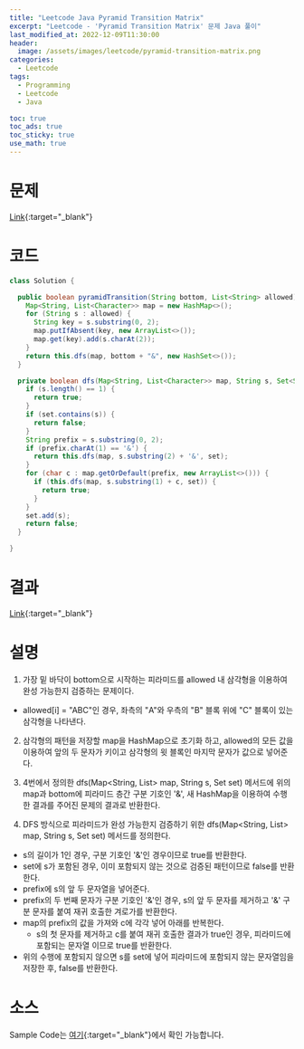 ```yaml
---
title: "Leetcode Java Pyramid Transition Matrix"
excerpt: "Leetcode - 'Pyramid Transition Matrix' 문제 Java 풀이"
last_modified_at: 2022-12-09T11:30:00
header:
  image: /assets/images/leetcode/pyramid-transition-matrix.png
categories:
  - Leetcode
tags:
  - Programming
  - Leetcode
  - Java

toc: true
toc_ads: true
toc_sticky: true
use_math: true
---
```

# 문제
[Link](https://leetcode.com/problems/pyramid-transition-matrix){:target="_blank"}

# 코드
```java
class Solution {

  public boolean pyramidTransition(String bottom, List<String> allowed) {
    Map<String, List<Character>> map = new HashMap<>();
    for (String s : allowed) {
      String key = s.substring(0, 2);
      map.putIfAbsent(key, new ArrayList<>());
      map.get(key).add(s.charAt(2));
    }
    return this.dfs(map, bottom + "&", new HashSet<>());
  }

  private boolean dfs(Map<String, List<Character>> map, String s, Set<String> set) {
    if (s.length() == 1) {
      return true;
    }
    if (set.contains(s)) {
      return false;
    }
    String prefix = s.substring(0, 2);
    if (prefix.charAt(1) == '&') {
      return this.dfs(map, s.substring(2) + '&', set);
    }
    for (char c : map.getOrDefault(prefix, new ArrayList<>())) {
      if (this.dfs(map, s.substring(1) + c, set)) {
        return true;
      }
    }
    set.add(s);
    return false;
  }

}
```

# 결과
[Link](https://leetcode.com/problems/pyramid-transition-matrix/submissions/856891528/){:target="_blank"}

# 설명
1. 가장 밑 바닥이 bottom으로 시작하는 피라미드를 allowed 내 삼각형을 이용하여 완성 가능한지 검증하는 문제이다.
- allowed[i] = "ABC"인 경우, 좌측의 "A"와 우측의 "B" 블록 위에 "C" 블록이 있는 삼각형을 나타낸다.

2. 삼각형의 패턴을 저장할 map을 HashMap으로 초기화 하고, allowed의 모든 값을 이용하여 앞의 두 문자가 키이고 삼각형의 윗 블록인 마지막 문자가 값으로 넣어준다.

3. 4번에서 정의한 dfs(Map<String, List<Character>> map, String s, Set<String> set) 메서드에 위의 map과 bottom에 피라미드 층간 구분 기호인 '&', 새 HashMap을 이용하여 수행한 결과를 주어진 문제의 결과로 반환한다.

4. DFS 방식으로 피라미드가 완성 가능한지 검증하기 위한 dfs(Map<String, List<Character>> map, String s, Set<String> set) 메서드를 정의한다.
- s의 길이가 1인 경우, 구분 기호인 '&'인 경우이므로 true를 반환한다.
- set에 s가 포함된 경우, 이미 포함되지 않는 것으로 검증된 패턴이므로 false를 반환한다.
- prefix에 s의 앞 두 문자열을 넣어준다.
- prefix의 두 번째 문자가 구분 기호인 '&'인 경우, s의 앞 두 문자를 제거하고 '&' 구분 문자를 붙여 재귀 호출한 겨로가를 반환한다.
- map의 prefix의 값을 가져와 c에 각각 넣어 아래를 반복한다.
  - s의 첫 문자를 제거하고 c를 붙여 재귀 호출한 결과가 true인 경우, 피라미드에 포함되는 문자열 이므로 true를 반환한다.
- 위의 수행에 포함되지 않으면 s를 set에 넣어 피라미드에 포함되지 않는 문자열임을 저장한 후, false를 반환한다.

# 소스
Sample Code는 [여기](https://github.com/GracefulSoul/leetcode/blob/master/src/main/java/gracefulsoul/problems/PyramidTransitionMatrix.java){:target="_blank"}에서 확인 가능합니다.